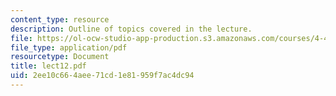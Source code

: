 ```yaml
---
content_type: resource
description: Outline of topics covered in the lecture.
file: https://ol-ocw-studio-app-production.s3.amazonaws.com/courses/4-461-building-technology-i-materials-and-construction-fall-2004/2ee10c664aee71cd1e81959f7ac4dc94_lect12.pdf
file_type: application/pdf
resourcetype: Document
title: lect12.pdf
uid: 2ee10c66-4aee-71cd-1e81-959f7ac4dc94
---
```


